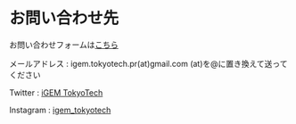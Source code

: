 # お問い合わせ先
お問い合わせフォームは[こちら](https://docs.google.com/forms/d/e/1FAIpQLSdtIGyta9adgjYD7KJtidjeeo66fdHOOTCDPZ1NK9TanoD0Ng/viewform)

メールアドレス : igem.tokyotech.pr(at)gmail.com (at)を@に置き換えて送ってください


Twitter : [iGEM TokyoTech](https://twitter.com/igem_tokyotech)

Instagram : [igem_tokyotech](https://www.instagram.com/igem_tokyotech/)
